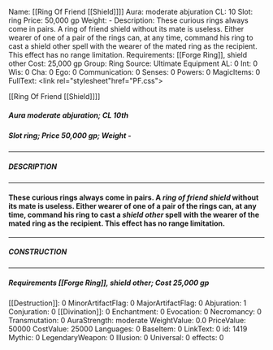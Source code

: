 Name: [[Ring Of Friend [[Shield]]]]
Aura: moderate abjuration
CL: 10
Slot: ring
Price: 50,000 gp
Weight: -
Description: These curious rings always come in pairs. A ring of friend shield without its mate is useless. Either wearer of one of a pair of the rings can, at any time, command his ring to cast a shield other spell with the wearer of the mated ring as the recipient. This effect has no range limitation.
Requirements: [[Forge Ring]], shield other
Cost: 25,000 gp
Group: Ring
Source: Ultimate Equipment
AL: 0
Int: 0
Wis: 0
Cha: 0
Ego: 0
Communication: 0
Senses: 0
Powers: 0
MagicItems: 0
FullText: <link rel="stylesheet"href="PF.css"><div class="heading"><p class="alignleft">[[Ring Of Friend [[Shield]]]]</p><div style="clear: both;"></div></div><div><h5><b>Aura </b>moderate abjuration; <b>CL </b>10th</h5><h5><b>Slot </b>ring; <b>Price </b>50,000 gp; <b>Weight </b>-</h5></div><hr/><div><h5><b>DESCRIPTION</b></h5></div><hr/><div><h4><p>These curious rings always come in pairs. A <i>ring of friend shield</i> without its mate is useless. Either wearer of one of a pair of the rings can, at any time, command his ring to cast a <i>shield other</i> spell with the wearer of the mated ring as the recipient. This effect has no range limitation.</p></h4></div><hr/><div><h5><b>CONSTRUCTION</b></h5></div><hr/><div><h5><b>Requirements </b>[[Forge Ring]], <i>shield other</i>; <b>Cost </b>25,000 gp</h5></div>
[[Destruction]]: 0
MinorArtifactFlag: 0
MajorArtifactFlag: 0
Abjuration: 1
Conjuration: 0
[[Divination]]: 0
Enchantment: 0
Evocation: 0
Necromancy: 0
Transmutation: 0
AuraStrength: moderate
WeightValue: 0.0
PriceValue: 50000
CostValue: 25000
Languages: 0
BaseItem: 0
LinkText: 0
id: 1419
Mythic: 0
LegendaryWeapon: 0
Illusion: 0
Universal: 0
effects: 0
